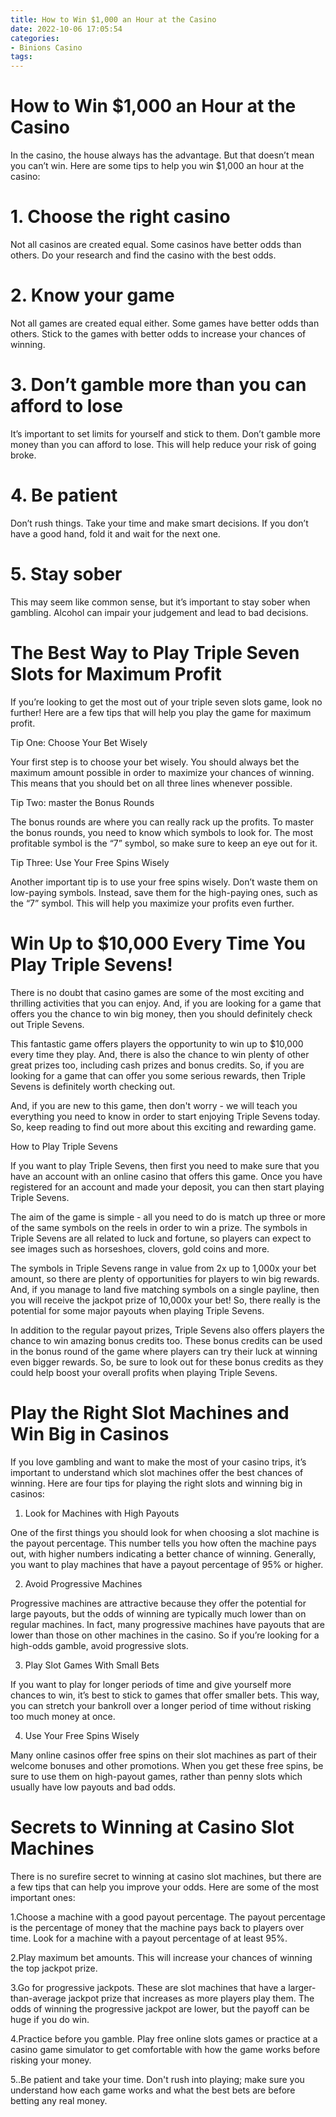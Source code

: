 ```yaml
---
title: How to Win $1,000 an Hour at the Casino 
date: 2022-10-06 17:05:54
categories:
- Binions Casino
tags:
---
```



#  How to Win $1,000 an Hour at the Casino 

In the casino, the house always has the advantage. But that doesn’t mean you can’t win. Here are some tips to help you win $1,000 an hour at the casino:

# 1. Choose the right casino

Not all casinos are created equal. Some casinos have better odds than others. Do your research and find the casino with the best odds.

# 2. Know your game

Not all games are created equal either. Some games have better odds than others. Stick to the games with better odds to increase your chances of winning.

# 3. Don’t gamble more than you can afford to lose

It’s important to set limits for yourself and stick to them. Don’t gamble more money than you can afford to lose. This will help reduce your risk of going broke.

# 4. Be patient

Don’t rush things. Take your time and make smart decisions. If you don’t have a good hand, fold it and wait for the next one.

# 5. Stay sober

This may seem like common sense, but it’s important to stay sober when gambling. Alcohol can impair your judgement and lead to bad decisions.

#  The Best Way to Play Triple Seven Slots for Maximum Profit 

If you’re looking to get the most out of your triple seven slots game, look no further! Here are a few tips that will help you play the game for maximum profit.

Tip One: Choose Your Bet Wisely

Your first step is to choose your bet wisely. You should always bet the maximum amount possible in order to maximize your chances of winning. This means that you should bet on all three lines whenever possible.

Tip Two: master the Bonus Rounds

The bonus rounds are where you can really rack up the profits. To master the bonus rounds, you need to know which symbols to look for. The most profitable symbol is the “7” symbol, so make sure to keep an eye out for it.

Tip Three: Use Your Free Spins Wisely

Another important tip is to use your free spins wisely. Don’t waste them on low-paying symbols. Instead, save them for the high-paying ones, such as the “7” symbol. This will help you maximize your profits even further.

#  Win Up to $10,000 Every Time You Play Triple Sevens! 

There is no doubt that casino games are some of the most exciting and thrilling activities that you can enjoy. And, if you are looking for a game that offers you the chance to win big money, then you should definitely check out Triple Sevens.

This fantastic game offers players the opportunity to win up to $10,000 every time they play. And, there is also the chance to win plenty of other great prizes too, including cash prizes and bonus credits. So, if you are looking for a game that can offer you some serious rewards, then Triple Sevens is definitely worth checking out.

And, if you are new to this game, then don't worry - we will teach you everything you need to know in order to start enjoying Triple Sevens today. So, keep reading to find out more about this exciting and rewarding game.

How to Play Triple Sevens

If you want to play Triple Sevens, then first you need to make sure that you have an account with an online casino that offers this game. Once you have registered for an account and made your deposit, you can then start playing Triple Sevens.

The aim of the game is simple - all you need to do is match up three or more of the same symbols on the reels in order to win a prize. The symbols in Triple Sevens are all related to luck and fortune, so players can expect to see images such as horseshoes, clovers, gold coins and more.

The symbols in Triple Sevens range in value from 2x up to 1,000x your bet amount, so there are plenty of opportunities for players to win big rewards. And, if you manage to land five matching symbols on a single payline, then you will receive the jackpot prize of 10,000x your bet! So, there really is the potential for some major payouts when playing Triple Sevens.

In addition to the regular payout prizes, Triple Sevens also offers players the chance to win amazing bonus credits too. These bonus credits can be used in the bonus round of the game where players can try their luck at winning even bigger rewards. So, be sure to look out for these bonus credits as they could help boost your overall profits when playing Triple Sevens.

#  Play the Right Slot Machines and Win Big in Casinos 

If you love gambling and want to make the most of your casino trips, it’s important to understand which slot machines offer the best chances of winning. Here are four tips for playing the right slots and winning big in casinos:

1. Look for Machines with High Payouts

One of the first things you should look for when choosing a slot machine is the payout percentage. This number tells you how often the machine pays out, with higher numbers indicating a better chance of winning. Generally, you want to play machines that have a payout percentage of 95% or higher.

2. Avoid Progressive Machines

Progressive machines are attractive because they offer the potential for large payouts, but the odds of winning are typically much lower than on regular machines. In fact, many progressive machines have payouts that are lower than those on other machines in the casino. So if you’re looking for a high-odds gamble, avoid progressive slots.

3. Play Slot Games With Small Bets

If you want to play for longer periods of time and give yourself more chances to win, it’s best to stick to games that offer smaller bets. This way, you can stretch your bankroll over a longer period of time without risking too much money at once.

4. Use Your Free Spins Wisely

Many online casinos offer free spins on their slot machines as part of their welcome bonuses and other promotions. When you get these free spins, be sure to use them on high-payout games, rather than penny slots which usually have low payouts and bad odds.

#  Secrets to Winning at Casino Slot Machines

There is no surefire secret to winning at casino slot machines, but there are a few tips that can help you improve your odds. Here are some of the most important ones:

1.Choose a machine with a good payout percentage. The payout percentage is the percentage of money that the machine pays back to players over time. Look for a machine with a payout percentage of at least 95%.

2.Play maximum bet amounts. This will increase your chances of winning the top jackpot prize.

3.Go for progressive jackpots. These are slot machines that have a larger-than-average jackpot prize that increases as more players play them. The odds of winning the progressive jackpot are lower, but the payoff can be huge if you do win.

4.Practice before you gamble. Play free online slots games or practice at a casino game simulator to get comfortable with how the game works before risking your money.

5..Be patient and take your time. Don't rush into playing; make sure you understand how each game works and what the best bets are before betting any real money.
